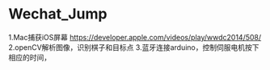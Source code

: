 # Wechat_Jump


1.Mac捕获iOS屏幕 https://developer.apple.com/videos/play/wwdc2014/508/
2.openCV解析图像，识别棋子和目标点
3.蓝牙连接arduino，控制伺服电机按下相应的时间，
